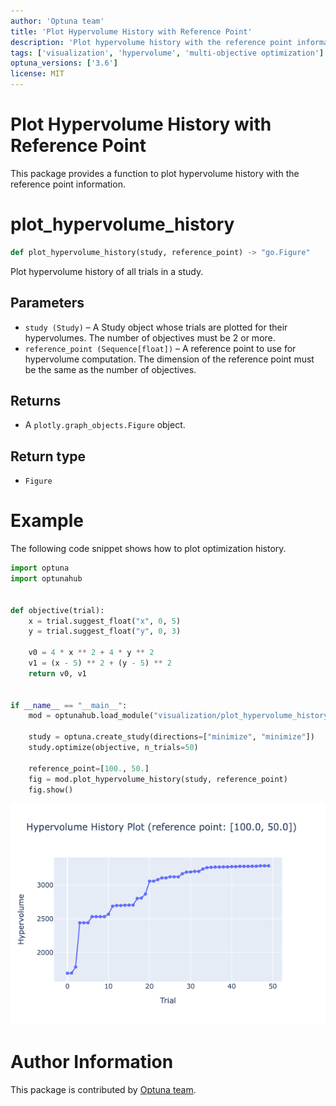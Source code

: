 ```yaml
---
author: 'Optuna team'
title: 'Plot Hypervolume History with Reference Point'
description: 'Plot hypervolume history with the reference point information.'
tags: ['visualization', 'hypervolume', 'multi-objective optimization']
optuna_versions: ['3.6']
license: MIT
---
```


Plot Hypervolume History with Reference Point
===

This package provides a function to plot hypervolume history with the reference point information.

# plot_hypervolume_history
```python
def plot_hypervolume_history(study, reference_point) -> "go.Figure"
```

Plot hypervolume history of all trials in a study.


## Parameters
- `study (Study)` – A Study object whose trials are plotted for their hypervolumes. The number of objectives must be 2 or more.
- `reference_point (Sequence[float])` – A reference point to use for hypervolume computation. The dimension of the reference point must be the same as the number of objectives.


## Returns
- A `plotly.graph_objects.Figure` object.


## Return type
- `Figure`


# Example

The following code snippet shows how to plot optimization history.


```python
import optuna
import optunahub


def objective(trial):
    x = trial.suggest_float("x", 0, 5)
    y = trial.suggest_float("y", 0, 3)

    v0 = 4 * x ** 2 + 4 * y ** 2
    v1 = (x - 5) ** 2 + (y - 5) ** 2
    return v0, v1


if __name__ == "__main__":
    mod = optunahub.load_module("visualization/plot_hypervolume_history_with_rp")

    study = optuna.create_study(directions=["minimize", "minimize"])
    study.optimize(objective, n_trials=50)

    reference_point=[100., 50.]
    fig = mod.plot_hypervolume_history(study, reference_point)
    fig.show()
```

![Example](images/example.png "Example")


# Author Information

This package is contributed by [Optuna team](https://github.com/orgs/optuna/people).
